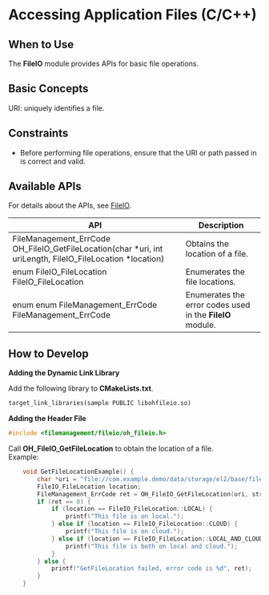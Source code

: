# Accessing Application Files (C/C++) 

## When to Use

The **FileIO** module provides APIs for basic file operations.

## Basic Concepts

URI: uniquely identifies a file.

## Constraints

- Before performing file operations, ensure that the URI or path passed in is correct and valid.

## Available APIs

For details about the APIs, see [FileIO](../reference/apis-core-file-kit/_file_i_o.md).

| API| Description|
| -------- | -------- |
| FileManagement_ErrCode OH_FileIO_GetFileLocation(char *uri, int uriLength, FileIO_FileLocation *location)| Obtains the location of a file.|
| enum FileIO_FileLocation FileIO_FileLocation| Enumerates the file locations.|
| enum enum FileManagement_ErrCode FileManagement_ErrCode| Enumerates the error codes used in the **FileIO** module.|

## How to Develop

**Adding the Dynamic Link Library**

Add the following library to **CMakeLists.txt**.

```txt
target_link_libraries(sample PUBLIC libohfileio.so)
```

**Adding the Header File**

```c++
#include <filemanagement/fileio/oh_fileio.h>
```

Call **OH_FileIO_GetFileLocation** to obtain the location of a file. <br>Example:
```c
    void GetFileLocationExample() {
        char *uri = "file://com.example.demo/data/storage/el2/base/files/test.txt";
        FileIO_FileLocation location;
        FileManagement_ErrCode ret = OH_FileIO_GetFileLocation(uri, strlen(uri), &location);
        if (ret == 0) {
            if (location == FileIO_FileLocation::LOCAL) {
                printf("This file is on local.");
            } else if (location == FileIO_FileLocation::CLOUD) {
                printf("This file is on cloud.");
            } else if (location == FileIO_FileLocation::LOCAL_AND_CLOUD) {
                printf("This file is both on local and cloud.");
            }
        } else {
            printf("GetFileLocation failed, error code is %d", ret);
        }
    }    
```
